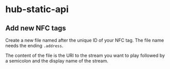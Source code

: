 # hub-static-api

## Add new NFC tags

Create a new file named after the unique ID of your NFC tag. The file name needs the ending `.address`.

The content of the file is the URI to the stream you want to play followed by a semicolon and the display name of the stream.
